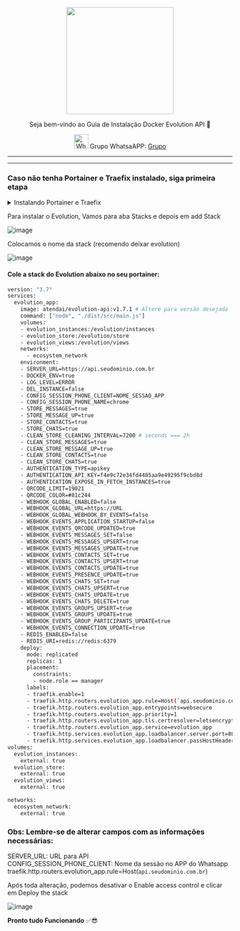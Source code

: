<p align="center">
<img src="https://cwmkt.com.br/wp-content/uploads/2024/04/logo_github.png" width="240" />
<p align="center">Seja bem-vindo ao Guia de Instalação Docker Evolution API 🚀</p>
</p>
  
<p align="center">
<img src="https://whatsapp.com/favicon.ico" alt="WhatsAPP-logo" width="32" />
<span>Grupo WhatsaAPP: </span>
<a href="https://chat.whatsapp.com/K0HnkUZ41CYL8txpPWx2hO" target="_blank">Grupo</a>
</p>

<hr />
<hr />

### Caso não tenha Portainer e Traefix instalado, siga primeira etapa

<details>
<summary>Instalando Portainer e Traefix</summary>

### Atualizando Dependências

Atualize os repositórios do Ubuntu executando o seguinte comando:

```bash
sudo apt update && apt upgrade -y
```

----------------------------------------------------------------------------

**Instale o Docker em sua VPS**

```bash
sudo apt install docker.io -y
```

----------------------------------------------------------------------------

**Instalando Portainer**

```bash
docker swarm init
```

```bash
nano traefik.yml
```

```bash
version: "3.8"

services:

  traefik:
    image: traefik:2.11.1
    command:
      - "--api.dashboard=true"
      - "--providers.docker.swarmMode=true"
      - "--providers.docker.endpoint=unix:///var/run/docker.sock"
      - "--providers.docker.exposedbydefault=false"
      - "--providers.docker.network=ecosystem_network"
      - "--entrypoints.web.address=:80"
      - "--entrypoints.web.http.redirections.entryPoint.to=websecure"
      - "--entrypoints.web.http.redirections.entryPoint.scheme=https"
      - "--entrypoints.web.http.redirections.entrypoint.permanent=true"
      - "--entrypoints.websecure.address=:443"
      - "--certificatesresolvers.letsencryptresolver.acme.httpchallenge=true"
      - "--certificatesresolvers.letsencryptresolver.acme.httpchallenge.entrypoint=web"
      - "--certificatesresolvers.letsencryptresolver.acme.email=contato@seudominio.com.br"
      - "--certificatesresolvers.letsencryptresolver.acme.storage=/etc/traefik/letsencrypt/acme.json"
      - "--log.level=DEBUG"
      - "--log.format=common"
      - "--log.filePath=/var/log/traefik/traefik.log"
      - "--accesslog=true"
      - "--accesslog.filepath=/var/log/traefik/access-log"
    deploy:
      placement:
        constraints:
          - node.role == manager
      labels:
        - "traefik.enable=true"
        - "traefik.http.middlewares.redirect-https.redirectscheme.scheme=https"
        - "traefik.http.middlewares.redirect-https.redirectscheme.permanent=true"
        - "traefik.http.routers.http-catchall.rule=hostregexp(`{host:.+}`)"
        - "traefik.http.routers.http-catchall.entrypoints=web"
        - "traefik.http.routers.http-catchall.middlewares=redirect-https@docker"
        - "traefik.http.routers.http-catchall.priority=1"
    volumes:
      - "/var/run/docker.sock:/var/run/docker.sock:ro"
      - "traefik_certificates_volume:/etc/traefik/letsencrypt"
    ports:
      - target: 80
        published: 80
        mode: host
      - target: 443
        published: 443
        mode: host
    networks:
      - ecosystem_network

volumes:
  traefik_certificates_volume:
    external: true
    name: traefik_certificates_volume

networks:
  ecosystem_network:
    external: true
    name: ecosystem_network
 ```

```bash
nano portainer.yml
```

```bash
version: "3.8"

services:

  agent:
    image: portainer/agent:latest
    volumes:
      - /var/run/docker.sock:/var/run/docker.sock
      - /var/lib/docker/volumes:/var/lib/docker/volumes
    networks:
      - ecosystem_network
    deploy:
      mode: global
      placement:
        constraints: [node.platform.os == linux]

  portainer:
    image: portainer/portainer-ce:latest
    command: -H tcp://tasks.agent:9001 --tlsskipverify
    volumes:
      - portainer_volume:/data
    networks:
      - ecosystem_network
    deploy:
      mode: replicated
      replicas: 1
      placement:
        constraints: [node.role == manager]
      labels:
        - "traefik.enable=true"
        - "traefik.docker.network=ecosystem_network"
        - "traefik.http.routers.portainer.rule=Host(`seudominio.com.br`)"
        - "traefik.http.routers.portainer.entrypoints=websecure"
        - "traefik.http.routers.portainer.priority=1"
        - "traefik.http.routers.portainer.tls.certresolver=letsencryptresolver"
        - "traefik.http.routers.portainer.service=portainer"
        - "traefik.http.services.portainer.loadbalancer.server.port=9000"

networks:
  ecosystem_network:
    external: true
    attachable: true
    name: ecosystem_network

volumes:
  portainer_volume:
    external: true
    name: portainer_volume

 ```

```bash
```

docker swarm init
```bash
docker network create --driver=overlay ecosystem_network
```

```bash
docker stack deploy --prune --resolve-image always -c traefik.yml traefik
```

```bash
docker stack deploy --prune --resolve-image always -c portainer.yml portainer
```

Acesse URL de seu Site e Crie Usuario


</details>

Para instalar o Evolution, Vamos para aba Stacks e depois em add Stack

![image](https://github.com/cwmkt/woofedcrm/assets/91642837/d1e54ab7-5c5f-4c28-902f-27266ed0abb7)

Colocamos o nome da stack (recomendo deixar evolution)


![image](https://github.com/cwmkt/dockerevolution/assets/91642837/ec07266c-d63b-48bc-a658-ccedb4fc3662)


#### Cole a stack do Evolution abaixo no seu portainer:

```bash
version: "3.7"
services:
  evolution_app:
    image: atendai/evolution-api:v1.7.1 # Altere para versão desejada
    command: ["node", "./dist/src/main.js"]
    volumes:
    - evolution_instances:/evolution/instances
    - evolution_store:/evolution/store
    - evolution_views:/evolution/views
    networks:
      - ecosystem_network
    environment:
    - SERVER_URL=https://api.seudominio.com.br 
    - DOCKER_ENV=true
    - LOG_LEVEL=ERROR
    - DEL_INSTANCE=false
    - CONFIG_SESSION_PHONE_CLIENT=NOME_SESSAO_APP
    - CONFIG_SESSION_PHONE_NAME=chrome
    - STORE_MESSAGES=true
    - STORE_MESSAGE_UP=true
    - STORE_CONTACTS=true
    - STORE_CHATS=true
    - CLEAN_STORE_CLEANING_INTERVAL=7200 # seconds === 2h
    - CLEAN_STORE_MESSAGES=true
    - CLEAN_STORE_MESSAGE_UP=true
    - CLEAN_STORE_CONTACTS=true
    - CLEAN_STORE_CHATS=true
    - AUTHENTICATION_TYPE=apikey
    - AUTHENTICATION_API_KEY=f4e9c72e34fd4485aa9e49295f9cbd8d
    - AUTHENTICATION_EXPOSE_IN_FETCH_INSTANCES=true
    - QRCODE_LIMIT=19021
    - QRCODE_COLOR=#81c244
    - WEBHOOK_GLOBAL_ENABLED=false
    - WEBHOOK_GLOBAL_URL=https://URL
    - WEBHOOK_GLOBAL_WEBHOOK_BY_EVENTS=false
    - WEBHOOK_EVENTS_APPLICATION_STARTUP=false
    - WEBHOOK_EVENTS_QRCODE_UPDATED=true
    - WEBHOOK_EVENTS_MESSAGES_SET=false
    - WEBHOOK_EVENTS_MESSAGES_UPSERT=true
    - WEBHOOK_EVENTS_MESSAGES_UPDATE=true
    - WEBHOOK_EVENTS_CONTACTS_SET=true
    - WEBHOOK_EVENTS_CONTACTS_UPSERT=true
    - WEBHOOK_EVENTS_CONTACTS_UPDATE=true
    - WEBHOOK_EVENTS_PRESENCE_UPDATE=true
    - WEBHOOK_EVENTS_CHATS_SET=true
    - WEBHOOK_EVENTS_CHATS_UPSERT=true
    - WEBHOOK_EVENTS_CHATS_UPDATE=true
    - WEBHOOK_EVENTS_CHATS_DELETE=true
    - WEBHOOK_EVENTS_GROUPS_UPSERT=true
    - WEBHOOK_EVENTS_GROUPS_UPDATE=true
    - WEBHOOK_EVENTS_GROUP_PARTICIPANTS_UPDATE=true
    - WEBHOOK_EVENTS_CONNECTION_UPDATE=true
    - REDIS_ENABLED=false
    - REDIS_URI=redis://redis:6379
    deploy:
      mode: replicated
      replicas: 1
      placement:
        constraints:
        - node.role == manager
      labels:
      - traefik.enable=1
      - traefik.http.routers.evolution_app.rule=Host(`api.seudominio.com.br`)
      - traefik.http.routers.evolution_app.entrypoints=websecure
      - traefik.http.routers.evolution_app.priority=1
      - traefik.http.routers.evolution_app.tls.certresolver=letsencryptresolver
      - traefik.http.routers.evolution_app.service=evolution_app
      - traefik.http.services.evolution_app.loadbalancer.server.port=8080
      - traefik.http.services.evolution_app.loadbalancer.passHostHeader=1
volumes:
  evolution_instances:
    external: true
  evolution_store:
    external: true
  evolution_views:
    external: true

networks:
  ecosystem_network:
    external: true
```

### Obs: Lembre-se de alterar campos com as informações necessárias:

SERVER_URL: URL para API <br>
CONFIG_SESSION_PHONE_CLIENT: Nome da sessão no APP do Whatsapp <br>
traefik.http.routers.evolution_app.rule=Host(`api.seudominio.com.br`) <br>

Após toda alteração, podemos desativar o Enable access control e clicar em Deploy the stack

![image](https://github.com/cwmkt/woofedcrm/assets/91642837/e39d7915-e223-4afe-98d0-fdc369138265)

**Pronto tudo Funcionando** ✅😎
